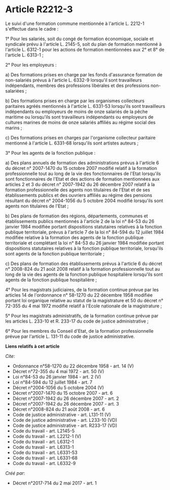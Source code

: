 # Article R2212-3

Le suivi d'une formation commune mentionnée à l'article L. 2212-1 s'effectue dans le cadre : 

1° Pour les salariés, soit du congé de formation économique, sociale et syndicale prévu à l'article L. 2145-5, soit du plan
de formation mentionné à l'article L. 6312-1 pour les actions de formation mentionnées aux 2° et 8° de l'article L. 6313-1 ; 

2° Pour les employeurs : 

a) Des formations prises en charge par les fonds d'assurance formation de non-salariés prévus à l'article L. 6332-9 lorsqu'il
sont travailleurs indépendants, membres des professions libérales et des professions non-salariées ; 

b) Des formations prises en charge par les organismes collecteurs paritaires agréés mentionnés à l'article L. 6331-53
lorsqu'ils sont travailleurs indépendants ou employeurs de moins de onze salariés de la pêche maritime ou lorsqu'ils sont
travailleurs indépendants ou employeurs de cultures marines de moins de onze salariés affiliés au régime social des marins ; 

c) Des formations prises en charges par l'organisme collecteur paritaire mentionné à l'article L. 6331-68 lorsqu'ils sont
artistes auteurs ; 

3° Pour les agents de la fonction publique : 

a) Des plans annuels de formation des administrations prévus à l'article 6 du décret n° 2007-1470 du 15 octobre 2007 modifié
relatif à la formation professionnelle tout au long de la vie des fonctionnaires de l'Etat lorsqu'ils sont fonctionnaires de
l'Etat et des actions de formation mentionnées aux articles 2 et 3 du décret n° 2007-1942 du 26 décembre 2007 relatif à la
formation professionnelle des agents non titulaires de l'Etat et de ses établissements publics et des ouvriers affiliés au
régime des pensions résultant du décret n° 2004-1056 du 5 octobre 2004 modifié lorsqu'ils sont agents non titulaires de
l'Etat ; 

b) Des plans de formation des régions, départements, communes et établissements publics mentionnés à l'article 2 de la loi n°
84-53 du 26 janvier 1984 modifiée portant dispositions statutaires relatives à la fonction publique territoriale, prévus à
l'article 7 de la loi n° 84-594 du 12 juillet 1984 modifiée relative à la formation des agents de la fonction publique
territoriale et complétant la loi n° 84-53 du 26 janvier 1984 modifiée portant dispositions statutaires relatives à la
fonction publique territoriale, lorsqu'ils sont agents de la fonction publique territoriale ; 

c) Des plans de formation des établissements prévus à l'article 6 du décret n° 2008-824 du 21 août 2008 relatif à la
formation professionnelle tout au long de la vie des agents de la fonction publique hospitalière lorsqu'ils sont agents de la
fonction publique hospitalière ; 

4° Pour les magistrats judiciaires, de la formation continue prévue par les articles 14 de l'ordonnance n° 58-1270 du 22
décembre 1958 modifiée portant loi organique relative au statut de la magistrature et 50 du décret n° 72-355 du 4 mai 1972
modifié relatif à l'Ecole nationale de la magistrature ; 

5° Pour les magistrats administratifs, de la formation continue prévue par les articles L. 233-10 et R. 233-17 du code de
justice administrative ; 

6° Pour les membres du Conseil d'Etat, de la formation professionnelle prévue par l'article L. 131-11 du code de justice
administrative.

**Liens relatifs à cet article**

_Cite_:

  - Ordonnance n°58-1270 du 22 décembre 1958 - art. 14 (V)
  - Décret n°72-355 du 4 mai 1972 - art. 50 (V)
  - Loi n°84-53 du 26 janvier 1984 - art. 2 (V)
  - Loi n°84-594 du 12 juillet 1984 - art. 7
  - Décret n°2004-1056 du 5 octobre 2004 (V)
  - Décret n°2007-1470 du 15 octobre 2007 - art. 6
  - Décret n°2007-1942 du 26 décembre 2007 - art. 2
  - Décret n°2007-1942 du 26 décembre 2007 - art. 3
  - Décret n°2008-824 du 21 août 2008 - art. 6
  - Code de justice administrative - art. L131-11 (V)
  - Code de justice administrative - art. L233-10 (VD)
  - Code de justice administrative - art. R233-17 (VD)
  - Code du travail - art. L2145-5
  - Code du travail - art. L2212-1 (V)
  - Code du travail - art. L6312-1
  - Code du travail - art. L6313-1
  - Code du travail - art. L6331-53
  - Code du travail - art. L6331-68
  - Code du travail - art. L6332-9

_Créé par_:

  - Décret n°2017-714 du 2 mai 2017 - art. 1
